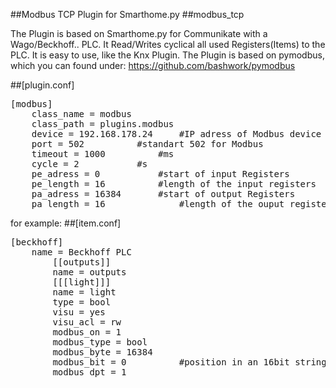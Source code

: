 ##Modbus TCP Plugin for Smarthome.py 
##modbus_tcp

The Plugin is based on Smarthome.py for Communikate with a Wago/Beckhoff.. PLC.
It Read/Writes cyclical all used Registers(Items) to the PLC.
It is easy to use, like the Knx Plugin.
The Plugin is based on pymodbus, which you can found under:
https://github.com/bashwork/pymodbus

##[plugin.conf]
<pre>
[modbus]
	class_name = modbus
	class_path = plugins.modbus
	device = 192.168.178.24		#IP adress of Modbus device
	port = 502 			#standart 502 for Modbus
	timeout = 1000 			#ms
	cycle = 2			#s
	pe_adress = 0			#start of input Registers
	pe_length = 16 			#length of the input registers
	pa_adress = 16384		#start of output Registers
	pa_length = 16	        	#length of the ouput registers
</pre>


for example:
##[item.conf]
<pre>
[beckhoff]
	name = Beckhoff PLC
    	[[outputs]]
    	name = outputs
		[[[light]]]
		name = light
		type = bool
		visu = yes
		visu_acl = rw
		modbus_on = 1
		modbus_type = bool
		modbus_byte = 16384
		modbus_bit = 0          #position in an 16bit string 16<-0
		modbus_dpt = 1
</pre>
